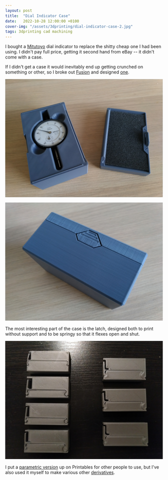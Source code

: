 ```yaml
---
layout: post
title:  "Dial Indicator Case"
date:   2022-10-28 12:00:00 +0100
cover-img: "/assets/3dprinting/dial-indicator-case-2.jpg"
tags: 3dprinting cad machining
---
```

I bought a [Mitutoyo](https://www.mitutoyo.co.uk/) dial indicator to replace the shitty cheap one I had been using. I didn't pay full price, getting it second hand from eBay -- it didn't come with a case.

If I didn't get a case it would inevitably end up getting crunched on something or other, so I broke out [Fusion](https://www.autodesk.com/uk/products/fusion-360) and designed [one](https://www.printables.com/model/304725-case-for-mitutoyo-no-2046f-dial-indicator).

![Dial Indicator Case](/assets/3dprinting/dial-indicator-case-1.jpg)

![Dial Indicator Case](/assets/3dprinting/dial-indicator-case-2.jpg)

The most interesting part of the case is the latch, designed both to print without support and to be springy so that it flexes open and shut.

![Dial Indicator Case](/assets/3dprinting/dial-indicator-case-3.jpg)

I put a [parametric version](https://www.printables.com/model/304757-parametric-casebox-with-clip-latch) up on Printables for other people to use, but I've also used it myself to make various other [derivatives](https://www.printables.com/model/304757-parametric-casebox-with-clip-latch/remixes).
